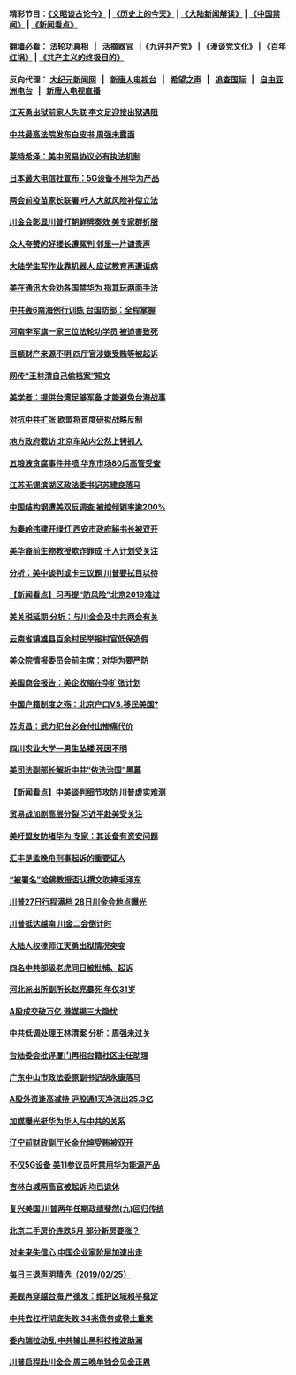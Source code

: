 #### 精彩节目：[《文昭谈古论今》](http://155.138.205.71/wenzhao) | [《历史上的今天》](http://155.138.205.71/today-in-history) | [《大陆新闻解读》](http://155.138.205.71/ntdtv-comedy) | [《中国禁闻》](http://155.138.205.71/ntdtv-news) | [《新闻看点》](http://155.138.205.71/news-insight) 

 #### 翻墙必看： [法轮功真相](http://155.138.205.71:10000/videos/truth.html) &nbsp;&nbsp;|&nbsp;&nbsp; [活摘器官](http://155.138.205.71:10000/videos/res/Organs/) &nbsp;&nbsp;|[《九评共产党》](http://155.138.205.71:10000/videos/jiuping) | [《漫谈党文化》](http://155.138.205.71:10000/videos/mtdwh) | [《百年红祸》](http://155.138.205.71:10000/videos/bnhh) | [《共产主义的终极目的》](http://155.138.205.71:10000/videos/res/zjmd) 

 #### 反向代理： [大纪元新闻网](http://155.138.205.71:10080/) &nbsp;&nbsp;|&nbsp;&nbsp; [新唐人电视台](http://155.138.205.71:8000/) &nbsp;&nbsp;|&nbsp;&nbsp; [希望之声](http://155.138.205.71:8200/) &nbsp;&nbsp;|&nbsp;&nbsp; [追查国际](http://155.138.205.71:10010/) &nbsp;&nbsp;|&nbsp;&nbsp; [自由亚洲电台](http://155.138.205.71:9800/) &nbsp;&nbsp;|&nbsp;&nbsp; [新唐人电视直播](http://155.138.205.71/) 

#### [江天勇出狱前家人失联 李文足迎接出狱遇阻](../pages/nsc413/n11077327.md?t=02271836) 

#### [中共最高法院发布白皮书 周强未露面](../pages/nsc413/n11077300.md?t=02271836) 

#### [莱特希泽：美中贸易协议必有执法机制](../pages/nsc413/n11077336.md?t=02271836) 

#### [日本最大电信社宣布：5G设备不用华为产品](../pages/nsc413/n11076644.md?t=02271836) 

#### [两会前疫苗家长联署 吁人大就风险补偿立法](../pages/nsc413/n11072297.md?t=02271836) 

#### [川金会彰显川普打朝鲜牌奏效 美专家群折服](../pages/nsc413/n11076128.md?t=02271836) 


#### [众人夸赞的好楼长遭冤判 邻里一片谴责声](../pages/nsc413/n11073042.md?t=02271836) 

#### [大陆学生写作业靠机器人 应试教育再遭诟病](../pages/nsc413/n11075320.md?t=02271836) 

#### [美在通讯大会劝各国禁华为 指其玩两面手法](../pages/nsc413/n11074409.md?t=02271836) 

#### [中共轰6南海例行训练 台国防部：全程掌握](../pages/nsc413/n11076422.md?t=02271836) 

#### [河南李军旗一家三位法轮功学员 被迫害致死](../pages/nsc413/n11076322.md?t=02271836) 

#### [巨额财产来源不明 四厅官涉嫌受贿等被起诉](../pages/nsc413/n11076209.md?t=02271836) 

#### [网传“王林清自己偷档案”短文](../pages/nsc413/n11075746.md?t=02271836) 

#### [美学者：提供台湾足够军备 才能避免台海战事](../pages/nsc413/n11075635.md?t=02271836) 

#### [对抗中共扩张 欧盟将首度研拟战略反制](../pages/nsc413/n11075452.md?t=02271836) 

#### [地方政府截访 北京车站内公然上铐抓人](../pages/nsc413/n11074476.md?t=02271836) 

#### [五粮液贪腐事件井喷 华东市场80后高管受查](../pages/nsc413/n11074425.md?t=02271836) 

#### [江苏无锡滨湖区政法委书记苏建良落马](../pages/nsc413/n11074432.md?t=02271836) 

#### [中国结构钢遭美双反调查 被控倾销率逾200%](../pages/nsc413/n11073550.md?t=02271836) 

#### [为秦岭违建开绿灯 西安市政府秘书长被双开](../pages/nsc413/n11073327.md?t=02271836) 

#### [美华裔前生物教授欺诈罪成 千人计划受关注](../pages/nsc413/n11073371.md?t=02271836) 

#### [分析：美中谈判或卡三议题 川普要拭目以待](../pages/nsc413/n11073388.md?t=02271836) 

#### [【新闻看点】习再提“防风险”北京2019难过](../pages/nsc413/n11073044.md?t=02271836) 

#### [美关税延期 分析：与川金会及中共两会有关](../pages/nsc413/n11073067.md?t=02271836) 

#### [云南省镇雄县百余村民举报村官低保造假](../pages/nsc413/n11073213.md?t=02271836) 

#### [美众院情报委员会前主席：对华为要严防](../pages/nsc413/n11072954.md?t=02271836) 

#### [美国商会报告：美企收缩在华扩张计划](../pages/nsc413/n11073043.md?t=02271836) 

#### [中国户籍制度之殇：北京户口VS.移民美国?](../pages/nsc413/n11073352.md?t=02271836) 

#### [苏贞昌：武力犯台必会付出惨痛代价](../pages/nsc413/n11072316.md?t=02271836) 

#### [四川农业大学一男生坠楼 死因不明](../pages/nsc413/n11073203.md?t=02271836) 

#### [美司法副部长解析中共“依法治国”黑幕](../pages/nsc413/n11073131.md?t=02271836) 

#### [【新闻看点】中美谈判细节攻防 川普虚实难测](../pages/nsc413/n11072797.md?t=02271836) 

#### [贸易战加剧高层分裂 习近平赴美受关注](../pages/nsc413/n11072844.md?t=02271836) 

#### [美吁盟友防堵华为 专家：其设备有资安问题](../pages/nsc413/n11072584.md?t=02271836) 

#### [汇丰是孟晚舟刑事起诉的重要证人](../pages/nsc413/n11072839.md?t=02271836) 

#### [“被署名”哈佛教授否认撰文吹捧毛泽东](../pages/nsc413/n11072615.md?t=02271836) 

#### [川普27日行程满档 28日川金会地点曝光](../pages/nsc413/n11072807.md?t=02271836) 

#### [川普抵达越南 川金二会倒计时](../pages/nsc413/n11072671.md?t=02271836) 


#### [大陆人权律师江天勇出狱情况突变](../pages/nsc413/n11072180.md?t=02271836) 

#### [四名中共部级老虎同日被批捕、起诉](../pages/nsc413/n11071779.md?t=02271836) 

#### [河北派出所副所长赵亮暴死 年仅31岁](../pages/nsc413/n11070619.md?t=02271836) 

#### [A股成交破万亿 港媒揭三大隐忧](../pages/nsc413/n11071826.md?t=02271836) 

#### [中共低调处理王林清案 分析：周强未过关](../pages/nsc413/n11071459.md?t=02271836) 

#### [台陆委会批评厦门再招台籍社区主任助理](../pages/nsc413/n11071702.md?t=02271836) 

#### [广东中山市政法委原副书记胡永康落马](../pages/nsc413/n11071577.md?t=02271836) 

#### [A股外资逢高减持 沪股通1天净流出25.3亿](../pages/nsc413/n11071422.md?t=02271836) 

#### [加媒曝光挺华为华人与中共的关系](../pages/nsc413/n11070762.md?t=02271836) 

#### [辽宁前财政副厅长金允坤受贿被双开](../pages/nsc413/n11071640.md?t=02271836) 

#### [不仅5G设备 美11参议员吁禁用华为能源产品](../pages/nsc413/n11070954.md?t=02271836) 

#### [吉林白城两高官被起诉 均已退休](../pages/nsc413/n11071406.md?t=02271836) 

#### [复兴美国 川普两年任期政绩斐然(九)回归传统](../pages/nsc413/n11070436.md?t=02271836) 

#### [北京二手房价连跌5月 部分新房要涨？](../pages/nsc413/n11071059.md?t=02271836) 

#### [对未来失信心 中国企业家阶层加速出走](../pages/nsc413/n11071077.md?t=02271836) 

#### [每日三退声明精选（2019/02/25）](../pages/nsc413/n11071453.md?t=02271836) 

#### [美舰再穿越台海 严德发：维护区域和平稳定](../pages/nsc413/n11071260.md?t=02271836) 

#### [中共去杠杆彻底失败 34兆债务或卷土重来](../pages/nsc413/n11070994.md?t=02271836) 

#### [委内瑞拉动乱 中共输出黑科技推波助澜](../pages/nsc413/n11070450.md?t=02271836) 

#### [川普启程赴川金会 周三晚单独会见金正恩](../pages/nsc413/n11070998.md?t=02271836) 

